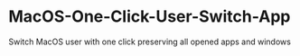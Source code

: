 # MacOS-One-Click-User-Switch-App
Switch MacOS user with one click preserving all opened apps and windows
